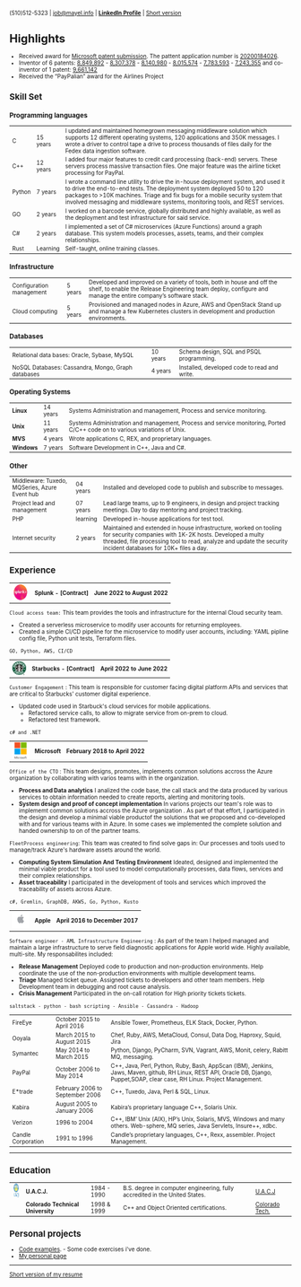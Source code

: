 <font size="1"/> 

(510)512-5323 | job@mayel.info | <a href="https://www.linkedin.com/in/mayelespino/"><b>LinkedIn Profile</b></a> | <a href="https://mayelespino.github.io/short.html">Short version</a>

# Highlights

* Received award for [Microsoft patent submission](images/patent-award.JPG). The pattent application number is [20200184026](https://appft.uspto.gov/netacgi/nph-Parser?Sect1=PTO2&Sect2=HITOFF&p=1&u=%2Fnetahtml%2FPTO%2Fsearch-bool.html&r=1&f=G&l=50&co1=AND&d=PG01&s1=Mayel.IN.&OS=IN/Mayel&RS=IN/Mayel).
* Inventor of 6 patents: [8,849,892](http://patft.uspto.gov/netacgi/nph-Parser?Sect1=PTO2&Sect2=HITOFF&p=1&u=%2Fnetahtml%2FPTO%2Fsearch-bool.html&r=2&f=G&l=50&co1=AND&d=PTXT&s1=mayel.INNM.&OS=IN/mayel&RS=IN/mayel) -
[8,307,378](http://patft.uspto.gov/netacgi/nph-Parser?Sect1=PTO2&Sect2=HITOFF&p=1&u=%2Fnetahtml%2FPTO%2Fsearch-bool.html&r=3&f=G&l=50&co1=AND&d=PTXT&s1=mayel.INNM.&OS=IN/mayel&RS=IN/mayel) -
[8,140,980](http://patft.uspto.gov/netacgi/nph-Parser?Sect1=PTO2&Sect2=HITOFF&p=1&u=%2Fnetahtml%2FPTO%2Fsearch-bool.html&r=4&f=G&l=50&co1=AND&d=PTXT&s1=mayel.INNM.&OS=IN/mayel&RS=IN/mayel) -
[8,015,574](http://patft.uspto.gov/netacgi/nph-Parser?Sect1=PTO2&Sect2=HITOFF&p=1&u=%2Fnetahtml%2FPTO%2Fsearch-bool.html&r=5&f=G&l=50&co1=AND&d=PTXT&s1=mayel.INNM.&OS=IN/mayel&RS=IN/mayel) -
[7,783,593](http://patft.uspto.gov/netacgi/nph-Parser?Sect1=PTO2&Sect2=HITOFF&p=1&u=%2Fnetahtml%2FPTO%2Fsearch-bool.html&r=6&f=G&l=50&co1=AND&d=PTXT&s1=mayel.INNM.&OS=IN/mayel&RS=IN/mayel) -
[7,243,355](http://patft.uspto.gov/netacgi/nph-Parser?Sect1=PTO2&Sect2=HITOFF&p=1&u=%2Fnetahtml%2FPTO%2Fsearch-bool.html&r=7&f=G&l=50&co1=AND&d=PTXT&s1=mayel.INNM.&OS=IN/mayel&RS=IN/mayel)
 and co-inventor of 1 patent: [9,661,142](http://patft.uspto.gov/netacgi/nph-Parser?Sect1=PTO2&Sect2=HITOFF&p=1&u=%2Fnetahtml%2FPTO%2Fsearch-bool.html&r=1&f=G&l=50&co1=AND&d=PTXT&s1=mayel.INNM.&OS=IN/mayel&RS=IN/mayel)
* Received the “PayPalian” award for the Airlines Project

## Skill Set

### Programming languages

|    |    |    |
|----|----|----|
| C | 15 years |I updated and maintained homegrown messaging middleware solution which supports 12 different operating systems, 120 applications and 350K messages. I wrote a driver to control tape a drive to process thousands of files daily for the Fedex data ingestion software. |
| C++ | 12 years | I added four major features to credit card processing (back-end) servers. These servers process massive transaction files. One major feature was the airline ticket processing for PayPal.|
| Python | 7 years | I wrote a command line utility to drive the in-house deployment system, and used it to drive the end-to-end tests. The deployment system deployed 50 to 120 packages to >10K machines. Triage and fix bugs for a mobile security system that involved messaging and middleware systems, monitoring tools, and REST services.|
| GO | 2 years| I worked on a barcode service, globally distributed and highly available, as well as the deployment and test infrastructure for said service. |
| C# | 2 years | I implemented a set of C# microservices (Azure Functions) around a graph database. This system models processes, assets, teams, and their complex relationships.|
| Rust | Learning | Self-taught, online training classes. |

### Infrastructure

|    |    |    |
|----|----|----|
| Configuration management | 5 years | Developed and improved on a variety of tools, both in house and off the shelf, to enable the Release Engineering team deploy, configure and manage the entire company’s software stack. |
| Cloud computing | 5 years | Provisioned and managed nodes in Azure, AWS and OpenStack Stand up and manage a few Kubernetes clusters in development and production environments. |
 
### Databases

|    |    |    |
|----|----|----|
| Relational data bases: Oracle, Sybase, MySQL |  10 years | Schema design, SQL and PSQL programming. |
| NoSQL Databases: Cassandra, Mongo, Graph databases | 4 years | Installed, developed code to read and write. |

### Operating Systems

<table>
 <tr>
  <td><b> Linux</b></td>
  <td>14 years</td>
  <td>Systems Administration and management, Process and service monitoring.</td>
 </tr>
 <tr>
  <td><b>Unix</b></td>
   <td>11 years</td>
   <td>Systems Administration and management, Process and service monitoring, Ported C/C++ code on to various variations of Unix.</td>
  </tr>
  <tr>
   <td><b>MVS</b></td>
   <td>4 years</td>
   <td>Wrote applications C, REX, and proprietary languages.</td>
  </tr>
  <tr>
   <td><b>Windows</b></td>
   <td>7 years</td>
   <td>Software Development in C++, Java and C#.</td>
  </tr>
</table>


### Other

|    |    |    |
|----|----|----|
| Middleware: Tuxedo, MQSeries, Azure Event hub | 04 years | Installed and developed code to publish and subscribe to messages. |
| Project lead and management | 07 years | Lead large teams, up to 9 engineers, in design and project tracking meetings. Day to day mentoring and project tracking. |
| PHP | learning | Developed in-house applications for test tool. |
| Internet security | 2 years | Maintained and extended in house infrastructure, worked on tooling for security companies with 1K-2K hosts. Developed a multy threaded, file processing tool to read, analyze and update the security incident databases for 10K+ files a day.|

## Experience
<table>
  <tr>
   <td><img src="images/splunk-logo.webp" alt="Splunk" width="30" height="30"></td>
   <td><B>Splunk - [Contract]</B></td>
   <td><B>June 2022 to August 2022</B></td>
  </tr>
</table>

`Cloud access team:` This team provides the tools and infrastructure for the internal Cloud security team.
  * Created a serverless microservice to modify user accounts for returning employees.
  * Created a simple CI/CD pipeline for the microservice to modify user accounts, including: YAML pipline config file, Python unit tests, Terraform files.

`GO, Python, AWS, CI/CD`

<table>
  <tr>
   <td><img src="images/starbucks-logo-1992_thumb.jpg" alt="Starbucks" width="25" height="25"></td>
   <td><B>Starbucks - [Contract]</B></td>
   <td><B>April 2022 to June 2022</B></td>
  </tr>
</table>

`Customer Engagement` : This team is responsible for customer facing digital platform APIs and services that are critical to Starbucks' customer digital experience.

  * Updated code used in Starbuck's cloud services for mobile applications. 
    * Refactored service calls, to allow to migrate service from on-prem to cloud.
    * Refactored test framework.

`c# and .NET`

<table>
  <tr>
   <td><img src="images/microsoft.png" alt="Microsoft" width="30" height="30"></td>
   <td><B>Microsoft</B></td>
   <td><B>February 2018 to April 2022</B></td>
  </tr>
</table>

`Office of the CTO` : This team designs, promotes, implements common solutions accross the Azure organization by collaborating with varios teams with in the organization.

* __Process and Data analytics__ I analized the code base, the call stack and the data produced by various services to obtain information needed to create reports, alerting and monitoring tools.
* __System design and proof of concept implementation__ In varions projects our team's role was to implememt common solutions accross the Azure organization . As part of that effort, I participated in the design and develop a minimal viable productof the solutions that we proposed and co-developed with and for various teams with in Azure. In some cases we implemented the complete solution and handed ownership to on of the partner teams.

 `FleetProcess engineering`: This team was created to find solve gaps in: Our processes and tools used to manage/track Azure's hardware assets around the world. 
 
 * __Computing System Simulation And Testing Environment__ Ideated, designed and implemented the minimal viable product for a tool used to model computationally processes, data flows, services and their complex relationships. 
 * __Asset traceability__ I participated in the development of tools and services which improved the traceability of assets across Azure. 

`c#, Gremlin, GraphDB, AKWS, Go, Python, Kusto`

<table>
  <tr>
   <td><img src="images/apple-squarelogo-1485292862952.png" alt="Apple" width="30" height="30"></td>
   <td><B>Apple</B></td>
   <td><B>April 2016 to December 2017</B></td>
  </tr>
</table>

`Software engineer - AML Infrastructure Engineering` : As part of the team I helped managed and maintain a large infrastructure to serve field diagnostic applications for Apple world wide. Highly available, multi-site. My responsabilites included:

*  __Release Management__ Deployed code to production and non-production environments. Help coordinate the use of the non-production environments with multiple development teams.
* __Triage__ Managed ticket queue. Assigned tickets to developers and other team members. Help Development team in debugging and root cause analysis.
* __Crisis Management__ Participated in the on-call rotation for  High priority tickets tickets.

`saltstack - python - bash scripting - Ansible - Cassandra - Hadoop`


|    |    |    |
|----|----|----|
| FireEye | October 2015 to April 2016 | Ansible Tower, Prometheus, ELK Stack, Docker, Python. | 
| Ooyala | March 2015 to August 2015 | Chef, Ruby, AWS, MetaCloud, Consul, Data Dog, Haproxy, Squid, Jira |
| Symantec | May 2014 to March 2015 | Python, Django, PyCharm, SVN, Vagrant, AWS, Monit, celery, Rabitt MQ, messaging. |
| PayPal | October 2006 to May 2014 | C++, Java, Perl, Python, Ruby, Bash, AppScan (IBM), Jenkins, Jaws, Maven, github, RH Linux, REST API, Oracle DB, Django, Puppet,SOAP, clear case, RH Linux. Project Management. |
| E*trade | February 2006 to September 2006 | C++, Tuxedo, Java, Perl & SQL, Linux. |
| Kabira | August 2005 to January 2006 | Kabira’s proprietary language C++, Solaris Unix.|
| Verizon | 1996 to 2004 | C++, IBM’ Unix (AIX), HP’s Unix, Solaris, MVS, Windows and many others. Web-sphere, MQ series, Java Servlets, Insure++, xdbc.|
| Candle Corporation | 1991 to 1996 | Candle’s proprietary languages, C++, Rexx, assembler. Project Management. |

_____

## Education
<table>
 <tr>
  <td> <img src="images/uacj.gif" alt="Candle Corporation" width="25" height="25"></td>
  <td> <b>U.A.C.J.</b></td>
  <td>1984 - 1990</td>
  <td>B.S. degree in computer engineering, fully accredited in the United States. </td>
  <td><a href="http://www.uacj.mx/Paginas/Default.aspx">U.A.C.J</a></td>
 </tr>
 <tr>
  <td>     </td>
  <td><b>Colorado Technical University</b></td>
  <td>1998 & 1999</td>
  <td>C++ and Object Oriented certifications.</td>
  <td><a href="https://www.coloradotechonline.com">Colorado Tech.</a></td>
 </tr>
 </table>

## Personal projects
- [Code examples](https://github.com/mayelespino/code). -  Some code exercises i've done.
- [My personal page](http://www.mayelespino.com)

_____

[Short version of my resume](short.md)
